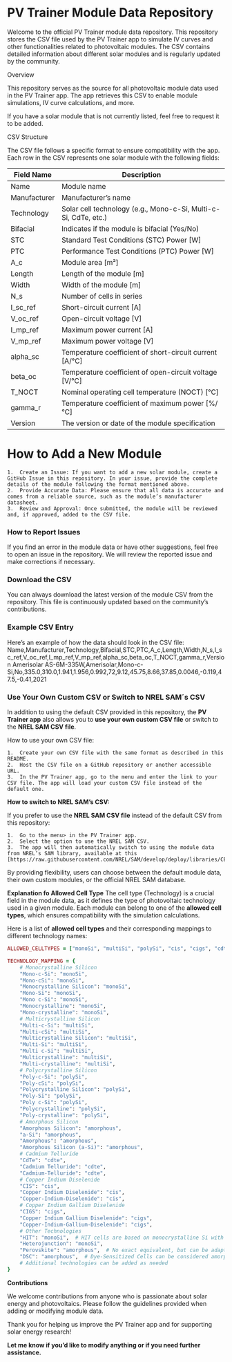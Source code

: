 # PV Trainer Module Data Repository

Welcome to the official PV Trainer module data repository. This repository stores the CSV file used by the PV Trainer app to simulate IV curves and other functionalities related to photovoltaic modules. The CSV contains detailed information about different solar modules and is regularly updated by the community.

Overview

This repository serves as the source for all photovoltaic module data used in the PV Trainer app. The app retrieves this CSV to enable module simulations, IV curve calculations, and more.

If you have a solar module that is not currently listed, feel free to request it to be added.

CSV Structure

The CSV file follows a specific format to ensure compatibility with the app. Each row in the CSV represents one solar module with the following fields:

| Field Name  | Description |
| ------------- | ------------- |
| Name  | Module name  |
| Manufacturer  | Manufacturer’s name  |
| Technology  | Solar cell technology (e.g., Mono-c-Si, Multi-c-Si, CdTe, etc.)  |
| Bifacial  | Indicates if the module is bifacial (Yes/No)  |
| STC  | Standard Test Conditions (STC) Power [W]  |
| PTC  | Performance Test Conditions (PTC) Power [W]  |
| A_c  | Module area [m²]  |
| Length  | Length of the module [m]  |
| Width  | Width of the module [m]  |
| N_s  | Number of cells in series  |
| I_sc_ref  | Short-circuit current [A]  |
| V_oc_ref  | Open-circuit voltage [V]  |
| I_mp_ref  | Maximum power current [A]  |
| V_mp_ref  | Maximum power voltage [V]  |
| alpha_sc  | Temperature coefficient of short-circuit current [A/°C]  |
| beta_oc  | Temperature coefficient of open-circuit voltage [V/°C]  |
| T_NOCT  | Nominal operating cell temperature (NOCT) [°C]  |
| gamma_r  | Temperature coefficient of maximum power [%/°C]  |
| Version  | The version or date of the module specification  |


# How to Add a New Module

	1.	Create an Issue: If you want to add a new solar module, create a GitHub Issue in this repository. In your issue, provide the complete details of the module following the format mentioned above.
	2.	Provide Accurate Data: Please ensure that all data is accurate and comes from a reliable source, such as the module’s manufacturer datasheet.
	3.	Review and Approval: Once submitted, the module will be reviewed and, if approved, added to the CSV file.

### How to Report Issues

If you find an error in the module data or have other suggestions, feel free to open an issue in the repository. We will review the reported issue and make corrections if necessary.

### Download the CSV

You can always download the latest version of the module CSV from the repository. This file is continuously updated based on the community’s contributions.

### Example CSV Entry

Here’s an example of how the data should look in the CSV file:
Name,Manufacturer,Technology,Bifacial,STC,PTC,A_c,Length,Width,N_s,I_sc_ref,V_oc_ref,I_mp_ref,V_mp_ref,alpha_sc,beta_oc,T_NOCT,gamma_r,Version
Amerisolar AS-6M-335W,Amerisolar,Mono-c-Si,No,335.0,310.0,1.941,1.956,0.992,72,9.12,45.75,8.66,37.85,0.0046,-0.119,47.5,-0.41,2021

### Use Your Own Custom CSV or Switch to NREL SAM´s CSV
In addition to using the default CSV provided in this repository, the <b>PV Trainer app</b> also allows you to <b>use your own custom CSV file</b> or switch to the <b>NREL SAM CSV file</b>.

How to use your own CSV file:

	1.	Create your own CSV file with the same format as described in this README.
	2.	Host the CSV file on a GitHub repository or another accessible URL.
	3.	In the PV Trainer app, go to the menu and enter the link to your CSV file. The app will load your custom CSV file instead of the default one.

**How to switch to NREL SAM’s CSV:**

If you prefer to use the **NREL SAM CSV file** instead of the default CSV from this repository:

	1.	Go to the menu> in the PV Trainer app.
	2.	Select the option to use the NREL SAM CSV.
	3.	The app will then automatically switch to using the module data from NREL’s SAM library, available at this [https://raw.githubusercontent.com/NREL/SAM/develop/deploy/libraries/CEC%20Modules.csv].

By providing flexibility, users can choose between the default module data, their own custom modules, or the official NREL SAM database.

**Explanation fo Allowed Cell Type**
The cell type (Technology) is a crucial field in the module data, as it defines the type of photovoltaic technology used in a given module. Each module can belong to one of the **allowed cell types**, which ensures compatibility with the simulation calculations.

Here is a list of **allowed cell types** and their corresponding mappings to different technology names:
```ruby
ALLOWED_CELLTYPES = ["monoSi", "multiSi", "polySi", "cis", "cigs", "cdte", "amorphous"]

TECHNOLOGY_MAPPING = {
    # Monocrystalline Silicon
    "Mono-c-Si": "monoSi",
    "Mono-cSi": "monoSi",
    "Monocrystalline Silicon": "monoSi",
    "Mono-Si": "monoSi",
    "Mono c-Si": "monoSi",
    "Monocrystalline": "monoSi",
    "Mono-crystalline": "monoSi",
    # Multicrystalline Silicon
    "Multi-c-Si": "multiSi",
    "Multi-cSi": "multiSi",
    "Multicrystalline Silicon": "multiSi",
    "Multi-Si": "multiSi",
    "Multi c-Si": "multiSi",
    "Multicrystalline": "multiSi",
    "Multi-crystalline": "multiSi",
    # Polycrystalline Silicon
    "Poly-c-Si": "polySi",
    "Poly-cSi": "polySi",
    "Polycrystalline Silicon": "polySi",
    "Poly-Si": "polySi",
    "Poly c-Si": "polySi",
    "Polycrystalline": "polySi",
    "Poly-crystalline": "polySi",
    # Amorphous Silicon
    "Amorphous Silicon": "amorphous",
    "a-Si": "amorphous",
    "Amorphous": "amorphous",
    "Amorphous Silicon (a-Si)": "amorphous",
    # Cadmium Telluride
    "CdTe": "cdte",
    "Cadmium Telluride": "cdte",
    "Cadmium-Telluride": "cdte",
    # Copper Indium Diselenide
    "CIS": "cis",
    "Copper Indium Diselenide": "cis",
    "Copper-Indium-Diselenide": "cis",
    # Copper Indium Gallium Diselenide
    "CIGS": "cigs",
    "Copper Indium Gallium Diselenide": "cigs",
    "Copper-Indium-Gallium-Diselenide": "cigs",
    # Other Technologies
    "HIT": "monoSi",  # HIT cells are based on monocrystalline Si with a thin amorphous layer
    "Heterojunction": "monoSi",
    "Perovskite": "amorphous",  # No exact equivalent, but can be adapted
    "DSC": "amorphous",  # Dye-Sensitized Cells can be considered amorphous
    # Additional technologies can be added as needed
}
```

**Contributions**

We welcome contributions from anyone who is passionate about solar energy and photovoltaics. Please follow the guidelines provided when adding or modifying module data.

Thank you for helping us improve the PV Trainer app and for supporting solar energy research!

**Let me know if you’d like to modify anything or if you need further assistance.**
